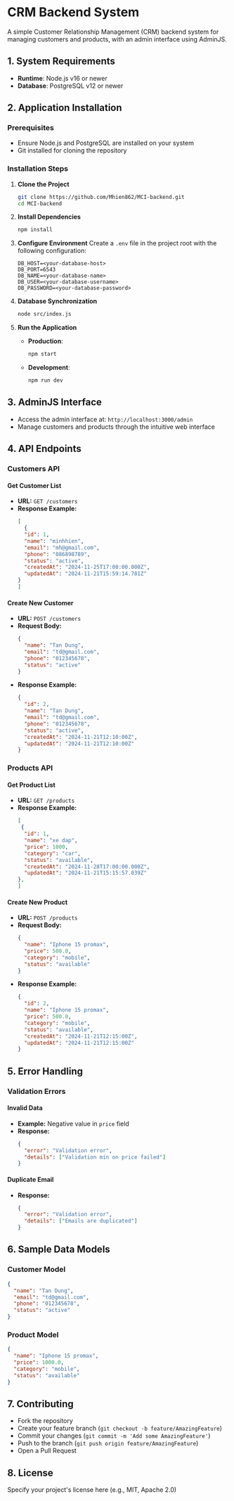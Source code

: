 # CRM Backend System

A simple Customer Relationship Management (CRM) backend system for managing customers and products, with an admin interface using AdminJS.

## 1. System Requirements

- **Runtime**: Node.js v16 or newer
- **Database**: PostgreSQL v12 or newer

## 2. Application Installation

### Prerequisites
- Ensure Node.js and PostgreSQL are installed on your system
- Git installed for cloning the repository

### Installation Steps

1. **Clone the Project**
   ```bash
   git clone https://github.com/Mhien862/MCI-backend.git
   cd MCI-backend
   ```

2. **Install Dependencies**
   ```bash
   npm install
   ```

3. **Configure Environment**
   Create a `.env` file in the project root with the following configuration:
   ```
   DB_HOST=<your-database-host>
   DB_PORT=6543
   DB_NAME=<your-database-name>
   DB_USER=<your-database-username>
   DB_PASSWORD=<your-database-password>
   
   ```

4. **Database Synchronization**
   ```bash
   node src/index.js
   ```

5. **Run the Application**
   - **Production**:
     ```bash
     npm start
     ```
   - **Development**:
     ```bash
     npm run dev
     ```

## 3. AdminJS Interface

- Access the admin interface at: `http://localhost:3000/admin`
- Manage customers and products through the intuitive web interface

## 4. API Endpoints

### Customers API

#### Get Customer List
- **URL:** `GET /customers`
- **Response Example:**
  ```json
  [
    {
    "id": 1,
    "name": "minhhien",
    "email": "mh@gmail.com",
    "phone": "086898789",
    "status": "active",
    "createdAt": "2024-11-25T17:00:00.000Z",
    "updatedAt": "2024-11-21T15:59:14.781Z"
  }
  ]
  ```

#### Create New Customer
- **URL:** `POST /customers`
- **Request Body:**
  ```json
  {
    "name": "Tan Dung",
    "email": "td@gmail.com",
    "phone": "012345678",
    "status": "active"
  }
  ```
- **Response Example:**
  ```json
  {
    "id": 2,
    "name": "Tan Dung",
    "email": "td@gmail.com",
    "phone": "012345678",
    "status": "active",
    "createdAt": "2024-11-21T12:10:00Z",
    "updatedAt": "2024-11-21T12:10:00Z"
  }
  ```

### Products API

#### Get Product List
- **URL:** `GET /products`
- **Response Example:**
  ```json
  [
   {
    "id": 1,
    "name": "xe dap",
    "price": 1000,
    "category": "car",
    "status": "available",
    "createdAt": "2024-11-28T17:00:00.000Z",
    "updatedAt": "2024-11-21T15:15:57.039Z"
  },
  ]
  ```

#### Create New Product
- **URL:** `POST /products`
- **Request Body:**
  ```json
  {
    "name": "Iphone 15 promax",
    "price": 500.0,
    "category": "mobile",
    "status": "available"
  }
  ```
- **Response Example:**
  ```json
  {
    "id": 2,
    "name": "Iphone 15 promax",
    "price": 500.0,
    "category": "mobile",
    "status": "available",
    "createdAt": "2024-11-21T12:15:00Z",
    "updatedAt": "2024-11-21T12:15:00Z"
  }
  ```

## 5. Error Handling

### Validation Errors

#### Invalid Data
- **Example:** Negative value in `price` field
- **Response:**
  ```json
  {
    "error": "Validation error",
    "details": ["Validation min on price failed"]
  }
  ```

#### Duplicate Email
- **Response:**
  ```json
  {
    "error": "Validation error",
    "details": ["Emails are duplicated"]
  }
  ```

## 6. Sample Data Models

### Customer Model
```json
{
  "name": "Tan Dung",
  "email": "td@gmail.com",
  "phone": "012345678",
  "status": "active"
}
```

### Product Model
```json
{
  "name": "Iphone 15 promax",
  "price": 1000.0,
  "category": "mobile",
  "status": "available"
}
```

## 7. Contributing

- Fork the repository
- Create your feature branch (`git checkout -b feature/AmazingFeature`)
- Commit your changes (`git commit -m 'Add some AmazingFeature'`)
- Push to the branch (`git push origin feature/AmazingFeature`)
- Open a Pull Request

## 8. License

Specify your project's license here (e.g., MIT, Apache 2.0)